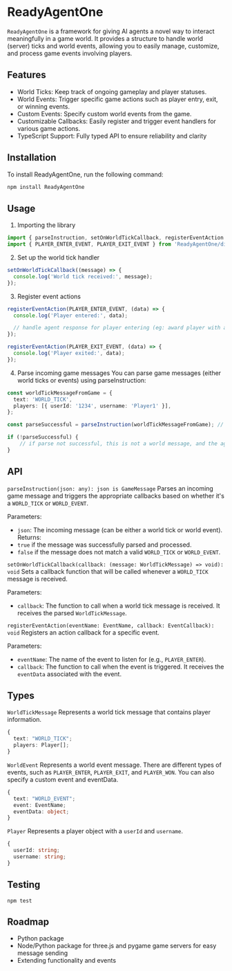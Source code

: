 # ReadyAgentOne

`ReadyAgentOne` is a framework for giving AI agents a novel way to interact meaningfully in a game world. It provides a structure to handle world (server) ticks and world events, allowing you to easily manage, customize, and process game events involving players.

## Features
- World Ticks: Keep track of ongoing gameplay and player statuses.
- World Events: Trigger specific game actions such as player entry, exit, or winning events.
- Custom Events: Specify custom world events from the game.
- Customizable Callbacks: Easily register and trigger event handlers for various game actions.
- TypeScript Support: Fully typed API to ensure reliability and clarity

## Installation
To install ReadyAgentOne, run the following command:
```bash
npm install ReadyAgentOne
```

## Usage
1. Importing the library
```ts
import { parseInstruction, setOnWorldTickCallback, registerEventAction } from 'ReadyAgentOne';
import { PLAYER_ENTER_EVENT, PLAYER_EXIT_EVENT } from 'ReadyAgentOne/dist/types/sharedTypes';
```

2. Set up the world tick handler
```ts
setOnWorldTickCallback((message) => {
  console.log('World tick received:', message);
});
```

3. Register event actions
```ts
registerEventAction(PLAYER_ENTER_EVENT, (data) => {
  console.log('Player entered:', data);

  // handle agent response for player entering (eg: award player with an NFT or a Superfluid stream)
});

registerEventAction(PLAYER_EXIT_EVENT, (data) => {
  console.log('Player exited:', data);
});
```

4. Parse incoming game messages
You can parse game messages (either world ticks or events) using parseInstruction:
```ts
const worldTickMessageFromGame = {
  text: 'WORLD_TICK',
  players: [{ userId: '1234', username: 'Player1' }],
};

const parseSuccessful = parseInstruction(worldTickMessageFromGame); // Triggers onWorldTick callback

if (!parseSuccessful) {
    // if parse not successful, this is not a world message, and the agent can reply as they please
}
```

## API
`parseInstruction(json: any): json is GameMessage`
Parses an incoming game message and triggers the appropriate callbacks based on whether it's a `WORLD_TICK` or `WORLD_EVENT`.

Parameters:
- `json`: The incoming message (can be either a world tick or world event).
Returns:
- `true` if the message was successfully parsed and processed.
- `false` if the message does not match a valid `WORLD_TICK` or `WORLD_EVENT`.


`setOnWorldTickCallback(callback: (message: WorldTickMessage) => void): void`
Sets a callback function that will be called whenever a `WORLD_TICK` message is received.

Parameters:
- `callback`: The function to call when a world tick message is received. It receives the parsed `WorldTickMessage`.


`registerEventAction(eventName: EventName, callback: EventCallback): void`
Registers an action callback for a specific event.

Parameters:
- `eventName`: The name of the event to listen for (e.g., `PLAYER_ENTER`).
- `callback`: The function to call when the event is triggered. It receives the `eventData` associated with the event.

## Types
`WorldTickMessage`
Represents a world tick message that contains player information.

```ts
{
  text: "WORLD_TICK";
  players: Player[];
}
```


`WorldEvent`
Represents a world event message. There are different types of events, such as `PLAYER_ENTER`, `PLAYER_EXIT`, and `PLAYER_WON`.  You can also specify a custom event and eventData.

```ts
{
  text: "WORLD_EVENT";
  event: EventName;
  eventData: object;
}
```


`Player`
Represents a player object with a `userId` and `username`.

```ts
{
  userId: string;
  username: string;
}
```

## Testing
`npm test`

## Roadmap
- Python package
- Node/Python package for three.js and pygame game servers for easy message sending
- Extending functionality and events